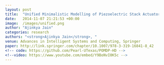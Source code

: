 ```yaml
---
layout: post
title:  "Unified Minimalistic Modelling of Piezoelectric Stack Actuators for Engineering Applications"
date:   2014-11-07 21:21:53 +00:00
image:  /images/unified.png
author: "Ajinkya Jain"
categories: research
authors: "<strong>Ajinkya Jain</strong>, "
venue: Advances in Intelligent Systems and Computing, Springer
paper: http://link.springer.com/chapter/10.1007/978-3-319-16841-8_42
<!-- code: https://github.com/Pearl-UTexas/POMDP-HD -->
<!--video: https://www.youtube.com/embed/Y9BoNvI0K5c -->
---
```

